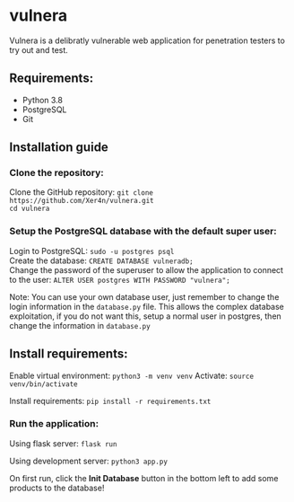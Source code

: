 # vulnera

Vulnera is  a delibratly vulnerable web application for penetration testers to try out and test.

## Requirements:

- Python 3.8
- PostgreSQL
- Git

## Installation guide

### Clone the repository:

Clone the GitHub repository: ``git clone https://github.com/Xer4n/vulnera.git``<br>
``cd vulnera``

### Setup the PostgreSQL database with the default super user:

Login to PostgreSQL: ``sudo -u postgres psql``\
Create the database: ``CREATE DATABASE vulneradb;``\
Change the password of the superuser to allow the application to connect to the user: ``ALTER USER postgres WITH PASSWORD "vulnera";``

Note: You can use your own database user, just remember to change the login information in the ``database.py`` file. This allows the complex database exploitation, if you do not want this, setup a normal user in postgres, then change the information in ``database.py``


## Install requirements:

Enable virtual environment: ``python3 -m venv venv``
Activate: ``source venv/bin/activate``

Install requirements: ``pip install -r requirements.txt``


### Run the application:

Using flask server: ``flask run``

Using development server: ``python3 app.py``

On first run, click the **Init Database** button in the bottom left to add some products to the database!


